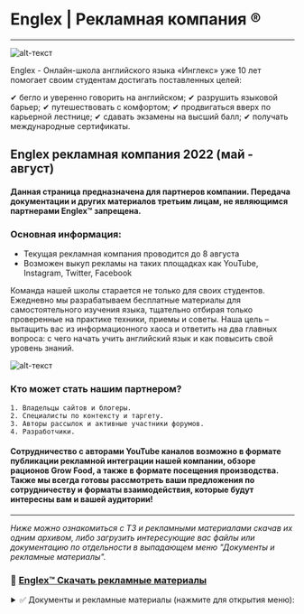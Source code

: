 # Englex | Рекламная компания ®
-------------
![alt-текст](https://i.imgur.com/IOS5scA.png)

Englex - Онлайн-школа английского языка «Инглекс» уже 10 лет помогает своим студентам достигать поставленных целей:

✔ бегло и уверенно говорить на английском;
✔ разрушить языковой барьер;
✔ путешествовать с комфортом;
✔ продвигаться вверх по карьерной лестнице;
✔ сдавать экзамены на высший балл;
✔ получать международные сертификаты.

## Englex рекламная компания 2022 (май - август)


#### Данная страница предназначена для партнеров компании. Передача документации и других материалов третьим лицам, не являющимся партнерами Englex™ запрещена. 
### Основная информация:
* Текущая рекламная компания проводится до 8 августа 
* Возможен выкуп рекламы на таких площадках как YouTube, Instagram, Twitter, Facebook

Команда нашей школы старается не только для своих студентов. Ежедневно мы разрабатываем бесплатные материалы для самостоятельного изучения языка, тщательно отбирая только проверенные на практике техники, приемы и советы. Наша цель – вытащить вас из информационного хаоса и ответить на два главных вопроса: с чего начать учить английский язык и как повысить свой уровень знаний.

![alt-текст](https://i.imgur.com/voi2gX0.jpg)

### Кто может стать нашим партнером?

    1. Владельцы сайтов и блогеры.
    2. Специалисты по контексту и таргету.
    3. Авторы рассылок и активные участники форумов.
    4. Разработчики.
    
#### Сотрудничество с авторами YouTube каналов возможно в формате публикации рекламной интеграции нашей компании, обзоре рационов Grow Food, а также в формате посещения производства. Также мы всегда готовы рассмотреть ваши предложения по сотрудничеству и форматы взаимодействия, которые будут интересны вам и вашей аудитории!

-------------

_Ниже можно ознакомиться с ТЗ и рекламными материалами скачав их одним архивом, либо загрузить интересующие вас файлы или документацию по отдельности в выпадающем меню "Документы и рекламные материалы"._

### 🔐 [Englex™ Скачать рекламные материалы](https://www.dropbox.com/s/jll0bsxng668mkz/%D0%92%D0%B8%D0%B4%D0%B5%D0%BE%20%D0%B4%D0%BB%D1%8F%20%D1%80%D0%B5%D0%BA%D0%BB%D0%B0%D0%BC%D0%BD%D0%BE%D0%B9%20%D0%B8%D0%BD%D1%82%D0%B5%D0%B3%D1%80%D0%B0%D1%86%D0%B8%D0%B8_mp4.rar?dl=1)

<div align="right"><details>
<summary>✅ Документы и рекламные материалы (нажмите для открытия меню):</summary>
  
 #### <div dir="rtl">:ТЗ Grow Food для партнеров </div>
 [💾 Скачать .pdf](https://www.dropbox.com/s/wlqdhw4dteeaslm/%D0%A2%D0%97%20Grow%20Food%20%D0%B4%D0%BB%D1%8F%20%D1%80%D0%B5%D0%BA%D0%BB%D0%B0%D0%BC%D0%BD%D0%BE%D0%B9%20%D0%B8%D0%BD%D1%82%D0%B5%D0%B3%D1%80%D0%B0%D1%86%D0%B8%D0%B8.rar?dl=1)
  
 #### <div dir="rtl">:Договор на оказание рекламных услуг </div>
 [💾 Скачать .pdf](https://www.dropbox.com/s/939mwp5tts8befo/%D0%94%D0%BE%D0%B3%D0%BE%D0%B2%D0%BE%D1%80%20%D0%BD%D0%B0%20%D1%80%D0%B5%D0%BA%D0%BB%D0%B0%D0%BC%D1%83%20%D0%BF%D0%BE%20%D0%BF%D1%80%D0%B5%D0%B4%D0%BE%D0%BF%D0%BB%D0%B0%D1%82%D0%B5.rar?dl=1)
    
 #### <div dir="rtl">:Видео для рекламной интеграции </div>
 [💾 Скачть .mp4](https://www.dropbox.com/s/jll0bsxng668mkz/%D0%92%D0%B8%D0%B4%D0%B5%D0%BE%20%D0%B4%D0%BB%D1%8F%20%D1%80%D0%B5%D0%BA%D0%BB%D0%B0%D0%BC%D0%BD%D0%BE%D0%B9%20%D0%B8%D0%BD%D1%82%D0%B5%D0%B3%D1%80%D0%B0%D1%86%D0%B8%D0%B8_mp4.rar?dl=1)
     
 ...
</details></div>



